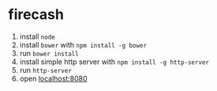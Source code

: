firecash
========

1. install `node`
2. install `bower` with `npm install -g bower`
3. run `bower install`
4. install simple http server with `npm install -g http-server`
4. run `http-server`
5. open [localhost:8080](localhost:8080)
